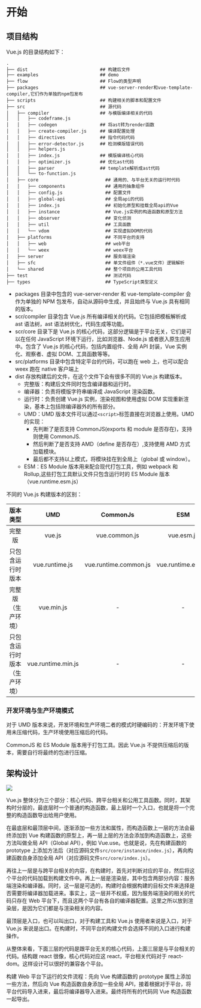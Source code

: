 # 开始

## 项目结构

Vue.js 的目录结构如下：

```
.
├── dist                           ## 构建后文件
├── examples                       ## demo
├── flow                           ## Flow的类型声明
├── packages                       ## vue-server-render和vue-template-compiler,它们作为单独的npm包发布
├── scripts                        ## 构建相关的脚本和配置文件
├── src                            ## 源代码
│   ├── compiler                   ## 与模版编译相关的代码
│   │   ├── codeframe.js
│   │   ├── codegen                ## 将ast转为render函数
│   │   ├── create-compiler.js     ## 编译配置处理
│   │   ├── directives             ## 指令代码代码
│   │   ├── error-detector.js      ## 检测模版错误代码
│   │   ├── helpers.js
│   │   ├── index.js               ## 模版编译核心代码
│   │   ├── optimizer.js           ## 优化ast代码
│   │   ├── parser                 ## template解析成ast代码
│   │   └── to-function.js
│   ├── core                         ## 通用的、与平台无关的运行时代码
│   │   ├── components               ## 通用的抽象组件
│   │   ├── config.js                ## 配置文件
│   │   ├── global-api               ## 全局api的代码
│   │   ├── index.js                 ## 初始化原型和挂载全局api的Vue
│   │   ├── instance                 ## Vue.js实例的构造函数和原型方法
│   │   ├── observer                 ## 变化侦测
│   │   ├── util                     ## 工具函数
│   │   └── vdom                     ## 实现虚拟DOM的代码
│   ├── platforms                    ## 不同平台的支持
│   │   ├── web                      ## web平台
│   │   └── weex                     ## weex平台
│   ├── server                       ## 服务端渲染
│   ├── sfc                          ## 单文件组件（*.vue文件）逻辑解析
│   └── shared                       ## 整个项目的公用工具代码
├── test                             ## 测试代码
├── types                            ## TypeScript类型定义
```

- packages 目录中包含的 vue-server-render 和 vue-template-compiler 会作为单独的 NPM 包发布，自动从源码中生成，并且始终与 Vue.js 具有相同的版本。
- scr/compiler 目录包含 Vue.js 所有编译相关的代码。它包括把模板解析成 ast 语法树，ast 语法树优化，代码生成等功能。
- scr/core 目录下是 Vue.js 的核心代码，这部分逻辑是于平台无关，它们是可以在任何 JavaScript 环境下运行，比如浏览器、Node.js 或者嵌入原生应用中。包含了 Vue.js 的核心代码，包括内置组件、全局 API 封装，Vue 实例化、观察者、虚拟 DOM、工具函数等等。
- src/platforms 目录中包含特定平台的代码，可以跑在 web 上，也可以配合 weex 跑在 native 客户端上
- dist 存放构建后的文件，在这个文件下会有很多不同的 Vue.js 构建版本。
  - 完整版：构建后文件同时包含编译器和运行时。
  - 编译器：负责将模版字符串编译成 JavaScript 渲染函数。
  - 运行时：负责创建 Vue.js 实例，渲染视图和使用虚拟 DOM 实现重新渲染，基本上包括除编译器外的所有部分。
  - UMD：UMD 版本文件可以通过`<script>`标签直接在浏览器上使用。UMD 的实现：
    - 先判断了是否支持 CommonJS(exports 和 module 是否存在)，支持则使用 CommonJS.
    - 然后判断了是否支持 AMD（define 是否存在）,支持使用 AMD 方式加载模块。
    - 最后都不支持以上模式，将模块挂在到全局上（global 或 window）。
  - ESM：ES Module 版本用来配合现代打包工具，例如 webpack 和 Rollup,这些打包工具默认文件只包含运行时的 ES Module 版本（vue.runtime.esm.js）

不同的 Vue.js 构建版本的区别：

|           版本类型           |        UMD         |       CommonJs        |        ESM         |
| :--------------------------: | :----------------: | :-------------------: | :----------------: |
|            完整版            |       vue.js       |     vue.common.js     |     vue.esm.js     |
|       只包含运行时版本       |   vue.runtime.js   | vue.runtime.common.js | vue.runtime.esm.js |
|      完整版（生产环境）      |     vue.min.js     |           -           |         -          |
| 只包含运行时版本（生产环境） | vue.runtime.min.js |           -           |         -          |

### 开发环境与生产环境模式

对于 UMD 版本来说，开发环境和生产环境二者的模式时硬编码的：开发环境下使用未压缩代码，生产环境使用压缩后的代码。

CommonJS 和 ES Module 版本用于打包工具。因此 Vue.js 不提供压缩后的版本，需要自行将最终的包进行压缩。

## 架构设计

<img src="https://pic-1254114567.cos.ap-shanghai.myqcloud.com/blog/vue/vue%E7%BB%93%E6%9E%84%E5%9B%BE.png" />

Vue.js 整体分为三个部分：核心代码、跨平台相关和公用工具函数。同时，其架构时分层的，最底层时一个普通的构造函数，最上层时一个入口，也就是将一个完整的构造函数导出给用户使用。

在最底层和最顶层中间，逐渐添加一些方法和属性，而构造函数上一层的方法会最终添加到 Vue 构建函数的原型上，再一层上层的方法会添加到构造函数上，这些方法叫做全局 API（Global API），例如 Vue.use。也就是说，先在构建函数的 prototype 上添加方法后（对应源码文件`src/core/instance/index.js`），再向构建函数自身添加全局 API（对应源码文件`src/core/index.js`）。

再往上一层是与跨平台相关的内容，在构建时，首先对判断对应的平台，然后将这个平台的代码加载到构建文件中。再上一层是渲染层，其中包含两部分内容：服务端渲染和编译器。同时，这一层是可选的，构建时会根据构建的目标文件来选择是否需要将编译器加载进来。事实上，这一层并不权威，因为服务端渲染的相关的代码只存在 Web 平台下，而且这两个平台有各自的编译器配置。这里之所以放到渲染层，是因为它们都是与渲染相关的内容。

最顶层是入口，也可以叫出口，对于构建工具和 Vue.js 使用者来说是入口，对于 Vue.js 来说是出口。在构建时，不同平台的构建文件会选择不同的入口进行构建操作。

从整体来看，下面三层的代码是跟平台无关的核心代码，上面三层是与平台相关的代码。结构跟 react 很像，核心代码对应这 react，平台相关代码对于 react-dom。这样设计可以很好的兼容各个平台。

构建 Web 平台下运行的文件流程：先向 Vue 构建函数的 prototype 属性上添加一些方法，然后向 Vue 构造函数自身添加一些全局 API，接着根据对于平台，将平台代码导入进来，最后将编译器导入进来。最终将所有的代码同 Vue 构造函数一起导出。
